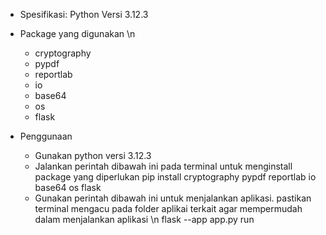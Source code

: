 * Spesifikasi:
    Python Versi 3.12.3
  
* Package yang digunakan \n
    - cryptography
    - pypdf
    - reportlab
    - io
    - base64
    - os
    - flask
 
* Penggunaan
    - Gunakan python versi 3.12.3
    - Jalankan perintah dibawah ini pada terminal untuk menginstall package yang diperlukan
      pip install cryptography pypdf reportlab io base64 os flask
    - Gunakan perintah dibawah ini untuk menjalankan aplikasi. pastikan terminal mengacu pada folder aplikai terkait agar mempermudah dalam menjalankan aplikasi
      \n flask --app app.py run
